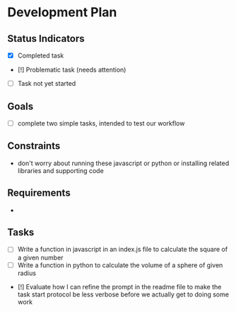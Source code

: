 # Development Plan

## Status Indicators
- [x] Completed task
- [!] Problematic task (needs attention)
- [ ] Task not yet started

## Goals
- [ ] complete two simple tasks, intended to test our workflow 

## Constraints
- don't worry about running these javascript or python or installing related libraries and supporting code

## Requirements
- 

## Tasks
- [ ] Write a function in javascript in an index.js file to calculate the square of a given number
- [ ] Write a function in python to calculate the volume of a sphere of given radius
- [!] Evaluate how I can refine the prompt in the readme file to make the task start protocol be less verbose before we actually get to doing some work
